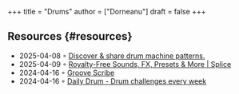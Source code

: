 +++
title = "Drums"
author = ["Dorneanu"]
draft = false
+++

## Resources {#resources}

-   2025-04-08 ◦ [Discover &amp; share drum machine patterns.](https://drumpatterns.onether.com/)
-   2025-04-09 ◦ [Royalty-Free Sounds, FX, Presets &amp; More | Splice](https://splice.com/)
-   2024-04-16 ◦ [Groove Scribe](https://www.mikeslessons.com/groove)
-   2024-04-16 ◦ [Daily Drum - Drum challenges every week](https://daily-drum.com/)
